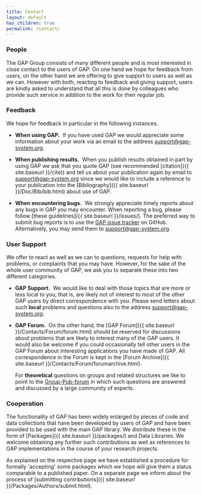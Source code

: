 ```yaml
---
title: Contact
layout: default
has_children: true
permalink: /contact/
---
```


### People
The GAP Group consists of many different people and
is most interested in close contact to the users of GAP.
On one hand we hope for feedback from users, on the other hand we are
offering to give support to users as well as we can. However with both,
reacting to feedback and giving support, users are kindly asked to
understand that all this is done by colleagues who provide such service
in addition to the work for their regular job.

### Feedback

We hope for feedback in particular in the following instances.

-   **When using GAP.**  If you have used GAP we would appreciate some
    information about your work via an email to the address
    <support@gap-system.org>.

-   **When publishing results.**  When you publish results
    obtained in part by using GAP we ask that you quote GAP (see
    recommended [citation]({{ site.baseurl }}/cite)) and
    tell us about your publication again by email to
    <support@gap-system.org> since we would like to include a reference
    to your publication into the
    [Bibliography]({{ site.baseurl }}/Doc/Bib/bib.html)
    about use of GAP.

-   **When encountering bugs.**  We strongly appreciate timely reports
    about any bugs in GAP you may encounter. When reporting a bug,
    please follow [these guidelines]({{ site.baseurl }}/issues/).
    The preferred way to submit bug reports is to use the [GAP issue
    tracker](https://github.com/gap-system/gap/issues) on GitHub.
    Alternatively, you may send them to <support@gap-system.org>.

### User Support

We offer to react as well as we can to questions, requests for help with
problems, or complaints that you may have. However, for the sake of the
whole user community of GAP, we ask you to separate these into two
different categories.

-   **GAP Support.**  We would like to deal with those topics that are
    more or less local to you, that is, are likely not of interest to
    most of the other GAP users by direct correspondence with you.
    Please send letters about such **local** problems and questions also
    to the address <support@gap-system.org>.

-   **GAP Forum.**  On the other hand, the
    [GAP Forum]({{ site.baseurl }}/Contacts/Forum/forum.html)
    should be reserved for discussions about problems that are likely to
    interest many of the GAP users. It would also be welcome if you
    could occasionally tell other users in the GAP Forum about
    interesting applications you have made of GAP. All correspondence in
    the Forum is kept in the
    [Forum Archive]({{ site.baseurl }}/Contacts/Forum/forumarchive.html).

    For **theoretical** questions on groups and related structures we
    like to point to the
    [Group-Pub-forum](https://people.bath.ac.uk/masgcs/gpf.html) in
    which such questions are answered and discussed by a large community
    of experts.

### Cooperation

The functionality of GAP has been widely enlarged by pieces of code and
data collections that have been developed by users of GAP and have been
provided to be used with the main GAP library. We distribute these in
the form of [Packages]({{ site.baseurl }}/packages/) and Data Libraries.
We welcome obtaining any further such contributions as well as
references to GAP implementations in the course of your research
projects.

As explained on the respective page we have established a procedure for
formally 'accepting' some packages which we hope will give them a
status comparable to a published paper. On a separate page we inform
about the process of [submitting contributions]({{ site.baseurl }}/Packages/Authors/submit.html).
